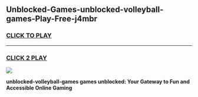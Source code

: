 
## Unblocked-Games-unblocked-volleyball-games-Play-Free-j4mbr
<h3>
<a href="https://premium76.site?title=unblocked-volleyball-games&ref=18A1">CLICK TO PLAY</a></h3>
<hr>

<h3>
<a href="https://premium76.site?title=unblocked-volleyball-games&ref=18A1">CLICK 2 PLAY</a>
  
</h3>

<a href="https://premium76.site?title=unblocked-volleyball-games&ref=18A1"><img src="https://clearcache.store/games.png"></a>


**unblocked-volleyball-games games unblocked: Your Gateway to Fun and Accessible Online Gaming**
